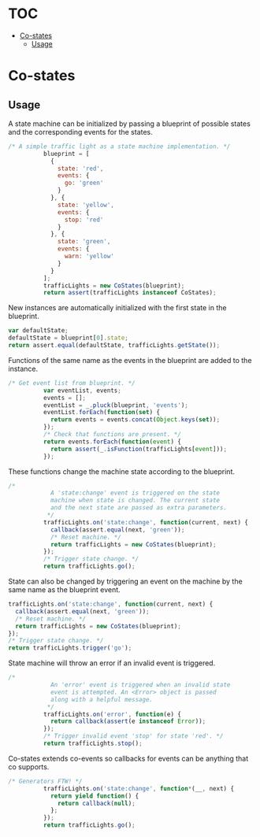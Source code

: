 # TOC
   - [Co-states](#co-states)
     - [Usage](#co-states-usage)
<a name=""></a>
 
<a name="co-states"></a>
# Co-states
<a name="co-states-usage"></a>
## Usage
A state machine can be initialized by passing a blueprint of possible states and the corresponding events for the states.

```js
/* A simple traffic light as a state machine implementation. */
          blueprint = [
            {
              state: 'red',
              events: {
                go: 'green'
              }
            }, {
              state: 'yellow',
              events: {
                stop: 'red'
              }
            }, {
              state: 'green',
              events: {
                warn: 'yellow'
              }
            }
          ];
          trafficLights = new CoStates(blueprint);
          return assert(trafficLights instanceof CoStates);
```

New instances are automatically initialized with the first state in the blueprint.

```js
var defaultState;
defaultState = blueprint[0].state;
return assert.equal(defaultState, trafficLights.getState());
```

Functions of the same name as the events in the blueprint are added to the instance.

```js
/* Get event list from blueprint. */
          var eventList, events;
          events = [];
          eventList = _.pluck(blueprint, 'events');
          eventList.forEach(function(set) {
            return events = events.concat(Object.keys(set));
          });
          /* Check that functions are present. */
          return events.forEach(function(event) {
            return assert(_.isFunction(trafficLights[event]));
          });
```

These functions change the machine state according to the blueprint.

```js
/*
            A 'state:change' event is triggered on the state
            machine when state is changed. The current state
            and the next state are passed as extra parameters.
           */
          trafficLights.on('state:change', function(current, next) {
            callback(assert.equal(next, 'green'));
            /* Reset machine. */
            return trafficLights = new CoStates(blueprint);
          });
          /* Trigger state change. */
          return trafficLights.go();
```

State can also be changed by triggering an event on the machine by the same name as the blueprint event.

```js
trafficLights.on('state:change', function(current, next) {
  callback(assert.equal(next, 'green'));
  /* Reset machine. */
  return trafficLights = new CoStates(blueprint);
});
/* Trigger state change. */
return trafficLights.trigger('go');
```

State machine will throw an error if an invalid event is triggered.

```js
/*
            An 'error' event is triggered when an invalid state
            event is attempted. An <Error> object is passed
            along with a helpful message.
           */
          trafficLights.on('error', function(e) {
            return callback(assert(e instanceof Error));
          });
          /* Trigger invalid event 'stop' for state 'red'. */
          return trafficLights.stop();
```

Co-states extends co-events so callbacks for events can be anything that co supports.

```js
/* Generators FTW! */
          trafficLights.on('state:change', function*(__, next) {
            return yield function() {
              return callback(null);
            };
          });
          return trafficLights.go();
```

